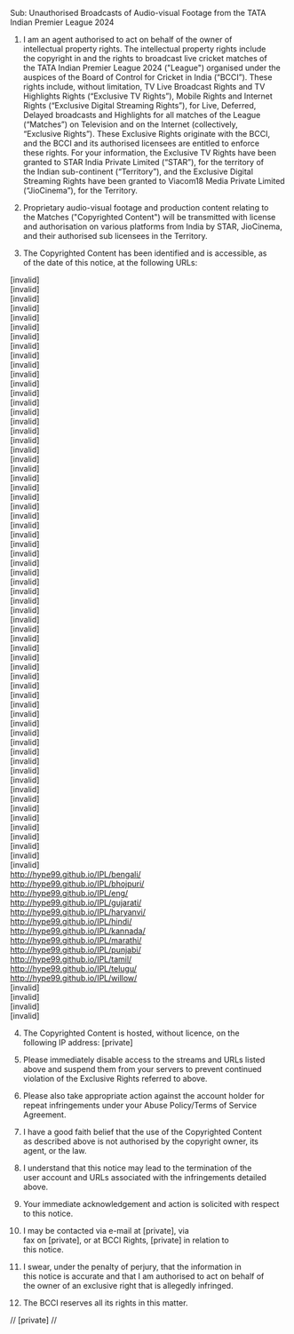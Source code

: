 Sub: Unauthorised Broadcasts of Audio-visual Footage from the TATA  
Indian Premier League 2024  
  
1. I am an agent authorised to act on behalf of the owner of  
intellectual property rights. The intellectual property rights include  
the copyright in and the rights to broadcast live cricket matches of  
the TATA Indian Premier League 2024 ("League") organised under the  
auspices of the Board of Control for Cricket in India (“BCCI”). These  
rights include, without limitation, TV Live Broadcast Rights and TV  
Highlights Rights (“Exclusive TV Rights”), Mobile Rights and Internet  
Rights (“Exclusive Digital Streaming Rights”), for Live, Deferred,  
Delayed broadcasts and Highlights for all matches of the League  
(“Matches”) on Television and on the Internet (collectively,  
“Exclusive Rights”). These Exclusive Rights originate with the BCCI,  
and the BCCI and its authorised licensees are entitled to enforce  
these rights. For your information, the Exclusive TV Rights have been  
granted to STAR India Private Limited (“STAR”), for the territory of  
the Indian sub-continent (“Territory”), and the Exclusive Digital  
Streaming Rights have been granted to Viacom18 Media Private Limited  
(“JioCinema”), for the Territory.  
  
2. Proprietary audio-visual footage and production content relating to  
the Matches ("Copyrighted Content") will be transmitted with license  
and authorisation on various platforms from India by STAR, JioCinema,  
and their authorised sub licensees in the Territory.  
  
3. The Copyrighted Content has been identified and is accessible, as  
of the date of this notice, at the following URLs:  
  
[invalid]   
[invalid]   
[invalid]   
[invalid]   
[invalid]   
[invalid]   
[invalid]   
[invalid]   
[invalid]   
[invalid]   
[invalid]   
[invalid]   
[invalid]   
[invalid]   
[invalid]   
[invalid]   
[invalid]   
[invalid]   
[invalid]   
[invalid]   
[invalid]   
[invalid]   
[invalid]   
[invalid]   
[invalid]   
[invalid]   
[invalid]   
[invalid]   
[invalid]   
[invalid]   
[invalid]   
[invalid]   
[invalid]   
[invalid]   
[invalid]   
[invalid]   
[invalid]   
[invalid]   
[invalid]   
[invalid]   
[invalid]   
[invalid]   
[invalid]   
[invalid]   
[invalid]   
[invalid]   
[invalid]   
[invalid]   
[invalid]   
[invalid]   
[invalid]   
[invalid]   
[invalid]   
[invalid]   
[invalid]   
[invalid]   
[invalid]   
[invalid]   
[invalid]   
[invalid]   
[invalid]   
[invalid]   
[invalid]   
http://hype99.github.io/IPL/bengali/  
http://hype99.github.io/IPL/bhojpuri/  
http://hype99.github.io/IPL/eng/  
http://hype99.github.io/IPL/gujarati/  
http://hype99.github.io/IPL/haryanvi/  
http://hype99.github.io/IPL/hindi/  
http://hype99.github.io/IPL/kannada/  
http://hype99.github.io/IPL/marathi/  
http://hype99.github.io/IPL/punjabi/  
http://hype99.github.io/IPL/tamil/  
http://hype99.github.io/IPL/telugu/  
http://hype99.github.io/IPL/willow/  
[invalid]  
[invalid]  
[invalid]  
[invalid]  
  
4. The Copyrighted Content is hosted, without licence, on the  
following IP address: [private]  
  
5. Please immediately disable access to the streams and URLs listed  
above and suspend them from your servers to prevent continued  
violation of the Exclusive Rights referred to above.  
  
6. Please also take appropriate action against the account holder for  
repeat infringements under your Abuse Policy/Terms of Service  
Agreement.  
  
7. I have a good faith belief that the use of the Copyrighted Content  
as described above is not authorised by the copyright owner, its  
agent, or the law.  
  
8. I understand that this notice may lead to the termination of the  
user account and URLs associated with the infringements detailed  
above.  
  
9. Your immediate acknowledgement and action is solicited with respect  
to this notice.  
  
10. I may be contacted via e-mail at [private], via  
fax on [private], or at BCCI Rights, [private] in relation to  
this notice.  
  
11. I swear, under the penalty of perjury, that the information in  
this notice is accurate and that I am authorised to act on behalf of  
the owner of an exclusive right that is allegedly infringed.  
  
12. The BCCI reserves all its rights in this matter.  
  
// [private] //  
